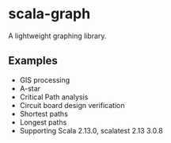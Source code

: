 scala-graph
===========

A lightweight graphing library.


Examples
--------

* GIS processing
* A-star
* Critical Path analysis
* Circuit board design verification
* Shortest paths
* Longest paths
* Supporting Scala 2.13.0, scalatest 2.13 3.0.8